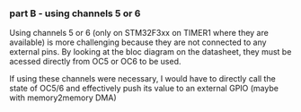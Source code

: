 ### part B - using channels 5 or 6

Using channels 5 or 6 (only on STM32F3xx on TIMER1 where they are available) is more challenging because they are not connected to any external pins.
By looking at the bloc diagram on the datasheet, they must be acessed directly from OC5 or OC6 to be used.

If using these channels were necessary, I would have to directly call the state of OC5/6 and effectively push its value to an external GPIO (maybe with  memory2memory DMA)